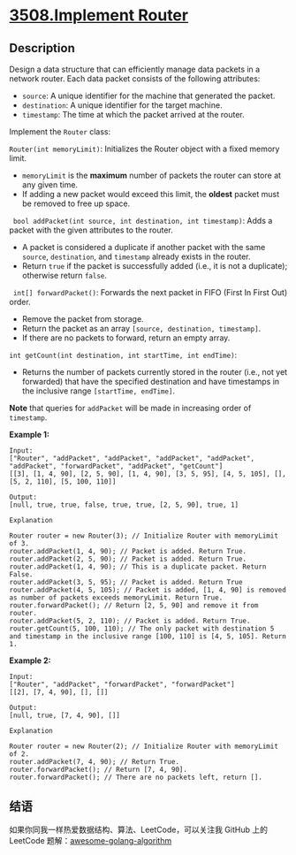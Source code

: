 # [3508.Implement Router][title]

## Description
Design a data structure that can efficiently manage data packets in a network router. Each data packet consists of the following attributes:

- `source`: A unique identifier for the machine that generated the packet.
- `destination`: A unique identifier for the target machine.
- `timestamp`: The time at which the packet arrived at the router.

Implement the `Router` class:

`Router(int memoryLimit)`: Initializes the Router object with a fixed memory limit.

- `memoryLimit` is the **maximum** number of packets the router can store at any given time.
- If adding a new packet would exceed this limit, the **oldest** packet must be removed to free up space.

` bool addPacket(int source, int destination, int timestamp)`: Adds a packet with the given attributes to the router.

- A packet is considered a duplicate if another packet with the same `source`, `destination`, and `timestamp` already exists in the router.
- Return `true` if the packet is successfully added (i.e., it is not a duplicate); otherwise return `false`.

` int[] forwardPacket()`: Forwards the next packet in FIFO (First In First Out) order.

- Remove the packet from storage.
- Return the packet as an array `[source, destination, timestamp]`.
- If there are no packets to forward, return an empty array.

`int getCount(int destination, int startTime, int endTime)`:

- Returns the number of packets currently stored in the router (i.e., not yet forwarded) that have the specified destination and have timestamps in the inclusive range `[startTime, endTime]`.

**Note** that queries for `addPacket` will be made in increasing order of `timestamp`.

**Example 1:**

```
Input:
["Router", "addPacket", "addPacket", "addPacket", "addPacket", "addPacket", "forwardPacket", "addPacket", "getCount"]
[[3], [1, 4, 90], [2, 5, 90], [1, 4, 90], [3, 5, 95], [4, 5, 105], [], [5, 2, 110], [5, 100, 110]]

Output:
[null, true, true, false, true, true, [2, 5, 90], true, 1]

Explanation

Router router = new Router(3); // Initialize Router with memoryLimit of 3.
router.addPacket(1, 4, 90); // Packet is added. Return True.
router.addPacket(2, 5, 90); // Packet is added. Return True.
router.addPacket(1, 4, 90); // This is a duplicate packet. Return False.
router.addPacket(3, 5, 95); // Packet is added. Return True
router.addPacket(4, 5, 105); // Packet is added, [1, 4, 90] is removed as number of packets exceeds memoryLimit. Return True.
router.forwardPacket(); // Return [2, 5, 90] and remove it from router.
router.addPacket(5, 2, 110); // Packet is added. Return True.
router.getCount(5, 100, 110); // The only packet with destination 5 and timestamp in the inclusive range [100, 110] is [4, 5, 105]. Return 1.
```

**Example 2:**

```
Input:
["Router", "addPacket", "forwardPacket", "forwardPacket"]
[[2], [7, 4, 90], [], []]

Output:
[null, true, [7, 4, 90], []]

Explanation

Router router = new Router(2); // Initialize Router with memoryLimit of 2.
router.addPacket(7, 4, 90); // Return True.
router.forwardPacket(); // Return [7, 4, 90].
router.forwardPacket(); // There are no packets left, return [].
```

## 结语

如果你同我一样热爱数据结构、算法、LeetCode，可以关注我 GitHub 上的 LeetCode 题解：[awesome-golang-algorithm][me]

[title]: https://leetcode.com/problems/implement-router/
[me]: https://github.com/kylesliu/awesome-golang-algorithm
